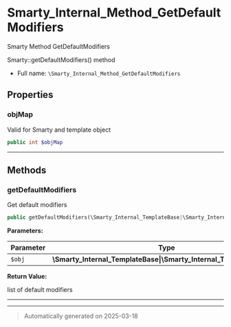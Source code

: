 
# Smarty_Internal_Method_GetDefaultModifiers

Smarty Method GetDefaultModifiers

Smarty::getDefaultModifiers() method

* Full name: `\Smarty_Internal_Method_GetDefaultModifiers`



## Properties


### objMap

Valid for Smarty and template object

```php
public int $objMap
```






***

## Methods


### getDefaultModifiers

Get default modifiers

```php
public getDefaultModifiers(\Smarty_Internal_TemplateBase|\Smarty_Internal_Template|\Smarty $obj): array
```








**Parameters:**

| Parameter | Type | Description |
|-----------|------|-------------|
| `$obj` | **\Smarty_Internal_TemplateBase&#124;\Smarty_Internal_Template&#124;\Smarty** |  |


**Return Value:**

list of default modifiers




***


***
> Automatically generated on 2025-03-18
